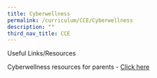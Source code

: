 ```yaml
---
title: Cyberwellness
permalink: /curriculum/CCE/Cyberwellness
description: ""
third_nav_title: CCE
---
```

Useful Links/Resources

Cyberwellness resources for parents \- [Click here](https://ictconnection.moe.edu.sg/cyber-wellness/for-parents)